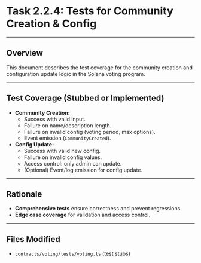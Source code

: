 # Task 2.2.4: Tests for Community Creation & Config

---

## Overview
This document describes the test coverage for the community creation and configuration update logic in the Solana voting program.

---

## Test Coverage (Stubbed or Implemented)
- **Community Creation:**
    - Success with valid input.
    - Failure on name/description length.
    - Failure on invalid config (voting period, max options).
    - Event emission (`CommunityCreated`).
- **Config Update:**
    - Success with valid new config.
    - Failure on invalid config values.
    - Access control: only admin can update.
    - (Optional) Event/log emission for config update.

---

## Rationale
- **Comprehensive tests** ensure correctness and prevent regressions.
- **Edge case coverage** for validation and access control.

---

## Files Modified
- `contracts/voting/tests/voting.ts` (test stubs) 